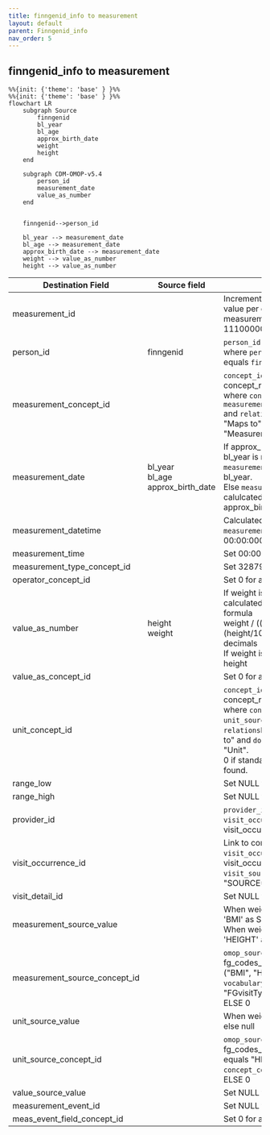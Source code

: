 ```yaml
---
title: finngenid_info to measurement
layout: default
parent: Finngenid_info
nav_order: 5
---
```


## finngenid_info to measurement

```mermaid
%%{init: {'theme': 'base' } }%%
%%{init: {'theme': 'base' } }%%
flowchart LR
    subgraph Source
        finngenid
        bl_year
        bl_age
        approx_birth_date
        weight
        height        
    end

    subgraph CDM-OMOP-v5.4
        person_id
        measurement_date
        value_as_number
    end


    finngenid-->person_id
    
    bl_year --> measurement_date
    bl_age --> measurement_date
    approx_birth_date --> measurement_date
    weight --> value_as_number
    height --> value_as_number
```

| Destination Field | Source field | Logic | Comment field |
| --- | --- | --- | --- |
| measurement_id |  | Incremental integer. Unique value per each row measurement + 111000000000 (offset) | Generated |
| person_id | finngenid | `person_id` from person table where `person_source_value` equals `finngenid` |   Calculated |
| measurement_concept_id |  | `concept_id_2` from concept_relationship table where `concept_id_1` equals `measurement_source_concept_id` and `relationship_id` equals "Maps to" and `domain_id` is "Measurement" | Calculated <br> NOTE: 0 when `measurement_source_concept_id` is NULL  |
| measurement_date | bl_year<br>bl_age<br>approx_birth_date | If approx_birth_date is null and bl_year is not null then `measurement_date` is simply bl_year.<br>Else `measurement_date` is calulcated by adding bl_age to approx_birth_date. | Calculated |
| measurement_datetime |  | Calculated from  `measurement_date` with time 00:00:0000 | Calculated |
| measurement_time |  | Set 00:00:0000 for all | Calculated |
| measurement_type_concept_id |  | Set 32879 - 'Registry' for all | Calculated |
| operator_concept_id |  | Set 0 for all | Info not available |
| value_as_number | height<br>weight | If weight is not null then BMI is calculated by the below formula <br> weight / ((height/100) * (height/100)) and rounded to 2 decimals<br> If weight is null then copy height | Calculated |
| value_as_concept_id |  | Set 0 for all | Info not available |
| unit_concept_id |  | `concept_id_2` from concept_relationship table where `concept_id_1` equals `unit_source_concept_id` and `relationship_id` equals "Maps to" and  `domain_id` equals "Unit".<br>0 if standard concept_id is not found.  | Calculated |
| range_low |  | Set NULL for all | Info not available |
| range_high |  | Set NULL for all | Info not available |
| provider_id |  | `provider_id` for mapped `visit_occurrence_id` from visit_occurrence table. | Calculated |
| visit_occurrence_id |  | Link to correspondent `visit_occurrence_id` from visit_occurrence table where `visit_source_value` equals "SOURCE=BIOBANK;INDEX=". | Calculated |
| visit_detail_id |  | Set NULL for all | Info not available |
| measurement_source_value |  | When weight is not null then 'BMI' as SOURCE<br> When weight is null then 'HEIGHT' as SOURCE | Calculated |
| measurement_source_concept_id |  | `omop_source_concept_id` from fg_codes_info where `source` IN ("BMI", "HEIGHT") and `vocabulary_id` equals "FGvisitType" <br> ELSE 0 | Calculated |
| unit_source_value |  | When weight is null then "cm"<br>else null | Calculated |
| unit_source_concept_id |  | `omop_source_concept_id` from fg_codes_info where `source` equals "HEIGHT" and `concept_code` equals "cm" <br> ELSE 0 | Calculated |
| value_source_value |  | Set NULL for all | Info not available |
| measurement_event_id |  | Set NULL for all | Info not available |
| meas_event_field_concept_id |  | Set 0 for all | Info not available |



